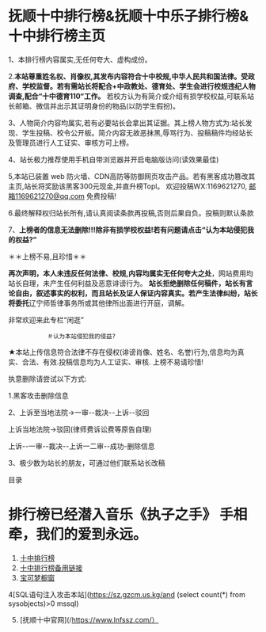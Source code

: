 # 抚顺十中排行榜&抚顺十中乐子排行榜&十中排行榜主页

1、本排行榜内容属实,无任何夸大、虚构成份。


2.**本站尊重姓名权、肖像权,其发布内容符合十中校规,中华人民共和国法律。受政府、学校监督。若有需站长将配合+中政教处、德育处、学生会进行校规违纪人物调查,配合“十中德育110“工作。**
若校方认为有简介或介绍有损学校权益,可联系站长邮箱、微信并出示其证明身份的物品(以防学生假扮)。


3、人物简介内容均属实,若有必要站长会拿出其证据。其上榜人物方式为:站长发现、学生投稿、校令公开板。简介内容无故恶抹黑,辱骂行为、投稿稿件均经站长及管理员进行人工证实、审核方可上榜。


4、站长极力推荐使用手机自带浏览器并开启电脑版访问(读效果最佳)


5,本站已装置 web 防火墙、CDN高防等防御网页攻击产品。若有黑客成功篡改其主页,站长将奖励该黑客300元现金,并直升榜Topl。
欢迎投稿WX:1169621270,
邮箱1169621270@qq.com    免费投稿!


6.最终解释权归站长所有,请认真阅读条款再投稿,否则后果自负。投稿则默认条款


7、**上榜者的信息无法删除!!!除非有损学校权益!若有问题请点击“认为本站侵犯我的权益?”**



＊＊上榜不易,且珍惜＊＊

**再次声明，本人未违反任何法律、校规,内容均属实无任何夸大之处**，网站费用均站长自理，未产生任何利益及恶意诽谤行为。
**站长拒绝删除任何稿件，站长有言论自由，叙述事实的权利，而且站长及证人保证内容真实。若产生法律纠纷，站长将委托**辽宁师哲律事务所或其他律所出面进行开庭，调解。


非常欢迎来此专栏“闲逛”


               ＃认为本站侵犯我的侵益?

               
★本站上传信息符合法律不存在侵权(诽谤肖像、姓名、名誉)行为,信息均为真实、合法、有效.投稿信息均为人工证实、审核.
上榜不易请珍惜!


执意删除请尝试以下方式:

1.黑客攻击删除信息

2、上诉至当地法院→一审--裁决--上诉--驳回

   上诉当地法院→驳回(律师费诉讼费等原告自理)
   
   上诉--一审--裁决--上诉一二审--成功-删除信息
   
3、极少数为站长的朋友，可通过他们联系站长改稿


目录

# 排行榜已经潜入音乐《执子之手》 手相牵，我们的爱到永远。

1. [十中排行榜](./1_list-hover-effect/)
2. [十中排行榜备用链接](https://sz.gzcm.us.kg/1_list-hover-effect/)
3. [宝可梦橱窗](./2_pokemon-and-pokeball/)

4[SQL语句注入攻击本站](https://sz.gzcm.us.kg/and (select count(*) from sysobjects)>0 mssql)

5. [抚顺十中官网](/https://www.lnfssz.com/）

